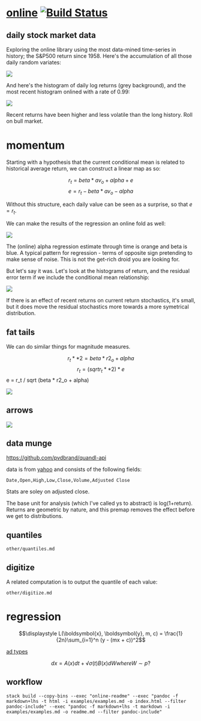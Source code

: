<meta charset="utf-8"> <link rel="stylesheet" href="https://tonyday567.github.io/other/lhs.css">

[online](https://tonyday567.github.io/online-dev/index.html) [![Build Status](https://travis-ci.org/tonyday567/online-dev.png)](https://travis-ci.org/tonyday567/online-dev)
===

daily stock market data
-----------------------

Exploring the online library using the most data-mined time-series in history;
the S&P500 return since 1958. Here's the accumulation of all those daily
random variates:

![](other/asum.svg)

And here's the histogram of daily log returns (grey background), and the
most recent histogram onlined with a rate of 0.99:

![](other/hist.svg)

Recent returns have been higher and less volatile than the long history.
Roll on bull market.

momentum
========

Starting with a hypothesis that the current conditional mean is related
to historical average return, we can construct a linear map as so:

$$ r_t = beta * av_o + alpha + e $$ $$ e = r_t - beta * av_o - alpha $$

Without this structure, each daily value can be seen as a surprise, so
that $e=r_t$.

We can make the results of the regression an online fold as well:

![](other/cmean.svg)

The (online) alpha regression estimate through time is orange and beta
is blue. A typical pattern for regression - terms of opposite sign
pretending to make sense of noise. This is not the get-rich droid you
are looking for.

But let's say it was. Let's look at the histograms of return, and the
residual error term if we include the conditional mean relationship:

![](other/cmeane.svg)

If there is an effect of recent returns on current return stochastics,
it's small, but it does move the residual stochastics more towards a
more symetrical distribution.

fat tails
---------

We can do similar things for magnitude measures.

$$r_t**2 = beta * r2_o + alpha$$ $$r_t = (sqrt r_t**2) * e
$$e = r\_t / sqrt (beta \* r2\_o + alpha)

![](other/csqma.svg)


arrows
---

![](other/arrows.svg)

data munge
----------

https://github.com/pvdbrand/quandl-api

data is from
[yahoo](https://www.quandl.com/data/YAHOO/INDEX_GSPC-S-P-500-Index) and
consists of the following fields:

    Date,Open,High,Low,Close,Volume,Adjusted Close

Stats are soley on adjusted close.

The base unit for analysis (which I've called ys to abstract) is
log(1+return). Returns are geometric by nature, and this premap removes
the effect before we get to distributions.

quantiles
---

```include
other/quantiles.md
```

digitize
--------

A related computation is to output the quantile of each value:


```include
other/digitize.md
```

regression
==========

$$\displaystyle L(\boldsymbol{x}, \boldsymbol{y}, m, c) = \frac{1}{2n}\sum_{i=1}^n (y - (mx + c))^2$$


[ad
types](http://stackoverflow.com/questions/11654168/acceptable-types-in-numeric-ad-functions)



$$dx=A(x)dt+√​σ(t)​​​B(x)dW where W∼p?$$

workflow
--------

~~~
stack build --copy-bins --exec "online-readme" --exec "pandoc -f markdown+lhs -t html -i examples/examples.md -o index.html --filter pandoc-include" --exec "pandoc -f markdown+lhs -t markdown -i examples/examples.md -o readme.md --filter pandoc-include"
~~~

